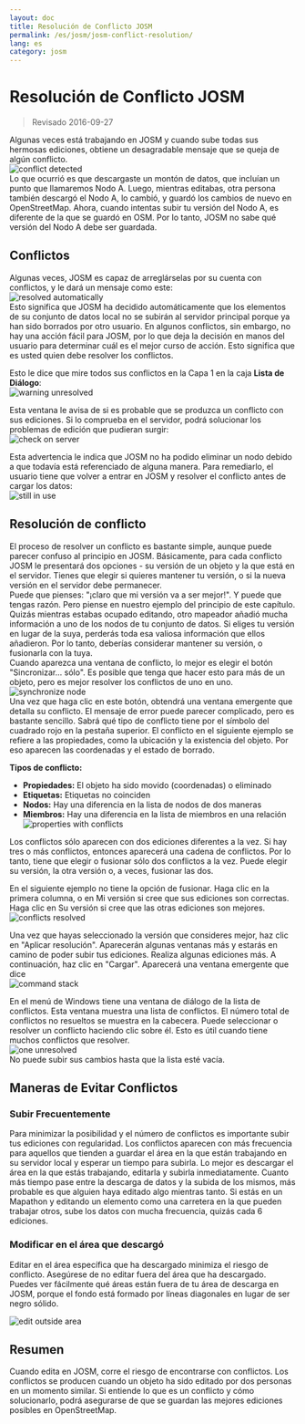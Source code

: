 ```yaml
---
layout: doc
title: Resolución de Conflicto JOSM
permalink: /es/josm/josm-conflict-resolution/
lang: es
category: josm
---
```


Resolución de Conflicto JOSM
====================

> Revisado 2016-09-27  

Algunas veces está trabajando en JOSM y cuando sube todas sus hermosas ediciones, obtiene un desagradable mensaje que se queja de algún conflicto.  
![conflict detected][]  
Lo que ocurrió es que descargaste un montón de datos, que incluían un punto que llamaremos Nodo A. Luego, mientras editabas, otra persona también descargó el Nodo A, lo cambió, y guardó los cambios de nuevo en OpenStreetMap. Ahora, cuando intentas subir tu versión del Nodo A, es diferente de la que se guardó en OSM. Por lo tanto, JOSM no sabe qué versión del Nodo A debe ser guardada.  

Conflictos
----------

Algunas veces, JOSM es capaz de arreglárselas por su cuenta con conflictos, y le dará un mensaje como este:  
![resolved automatically][]  
Esto significa que JOSM ha decidido automáticamente que los elementos de su conjunto de datos local no se subirán al servidor principal porque ya han sido borrados por otro usuario. En algunos conflictos, sin embargo, no hay una acción fácil para JOSM, por lo que deja la decisión en manos del usuario para determinar cuál es el mejor curso de acción. Esto significa que es usted quien debe resolver los conflictos.  

Esto le dice que mire todos sus conflictos en la Capa 1 en la caja **Lista de Diálogo**:  
![warning unresolved][]  

Esta ventana le avisa de si es probable que se produzca un conflicto con sus ediciones. Si lo comprueba en el servidor, podrá solucionar los problemas de edición que pudieran surgir:  
![check on server][]  

Esta advertencia le indica que JOSM no ha podido eliminar un nodo debido a que todavía está referenciado de alguna manera. Para remediarlo, el usuario tiene que volver a entrar en JOSM y resolver el conflicto antes de cargar los datos:  
![still in use][]  

Resolución de conflicto
--------------------

El proceso de resolver un conflicto es bastante simple, aunque puede parecer confuso al principio en JOSM. Básicamente, para cada conflicto JOSM le presentará dos opciones - su versión de un objeto y la que está en el servidor. Tienes que elegir si quieres mantener tu versión, o si la nueva versión en el servidor debe permanecer.  
Puede que pienses: "¡claro que mi versión va a ser mejor!". Y puede que tengas razón. Pero piense en nuestro ejemplo del principio de este capítulo. Quizás mientras estabas ocupado editando, otro mapeador añadió mucha información a uno de los nodos de tu conjunto de datos. Si eliges tu versión en lugar de la suya, perderás toda esa valiosa información que ellos añadieron. Por lo tanto, deberías considerar mantener su versión, o fusionarla con la tuya.  
Cuando aparezca una ventana de conflicto, lo mejor es elegir el botón "Sincronizar... sólo". Es posible que tenga que hacer esto para más de un objeto, pero es mejor resolver los conflictos de uno en uno.  
![synchronize node][]  
Una vez que haga clic en este botón, obtendrá una ventana emergente que detalla su conflicto. El mensaje de error puede parecer complicado, pero es bastante sencillo. Sabrá qué tipo de conflicto tiene por el símbolo del cuadrado rojo en la pestaña superior. El conflicto en el siguiente ejemplo se refiere a las propiedades, como la ubicación y la existencia del objeto. Por eso aparecen las coordenadas y el estado de borrado.  

**Tipos de conflicto:**

- **Propiedades:**  El objeto ha sido movido (coordenadas) o eliminado  
- **Etiquetas:**  Etiquetas no coinciden  
- **Nodos:**  Hay una diferencia en la lista de nodos de dos maneras  
- **Miembros:**  Hay una diferencia en la lista de miembros en una relación  
![properties with conflicts][]  

Los conflictos sólo aparecen con dos ediciones diferentes a la vez. Si hay tres o más conflictos, entonces aparecerá una cadena de conflictos. Por lo tanto, tiene que elegir o fusionar sólo dos conflictos a la vez. Puede elegir su versión, la otra versión o, a veces, fusionar las dos.  

En el siguiente ejemplo no tiene la opción de fusionar. Haga clic en la primera columna, o en Mi versión si cree que sus ediciones son correctas. Haga clic en Su versión si cree que las otras ediciones son mejores.  
![conflicts resolved][]  

Una vez que hayas seleccionado la versión que consideres mejor, haz clic en "Aplicar resolución". Aparecerán algunas ventanas más y estarás en camino de poder subir tus ediciones. Realiza algunas ediciones más. A continuación, haz clic en "Cargar". Aparecerá una ventana emergente que dice  
![command stack][]  

En el menú de Windows tiene una ventana de diálogo de la lista de conflictos. Esta ventana muestra una lista de conflictos. El número total de conflictos no resueltos se muestra en la cabecera. Puede seleccionar o resolver un conflicto haciendo clic sobre él. Esto es útil cuando tiene muchos conflictos que resolver.  
![one unresolved][]  
No puede subir sus cambios hasta que la lista esté vacía.  

Maneras de Evitar Conflictos
------------------------

### Subir Frecuentemente

Para minimizar la posibilidad y el número de conflictos es importante subir tus ediciones con regularidad. Los conflictos aparecen con más frecuencia para aquellos que tienden a guardar el área en la que están trabajando en su servidor local y esperar un tiempo para subirla. Lo mejor es descargar el área en la que estás trabajando, editarla y subirla inmediatamente. Cuanto más tiempo pase entre la descarga de datos y la subida de los mismos, más probable es que alguien haya editado algo mientras tanto. Si estás en un Mapathon y editando un elemento como una carretera en la que pueden trabajar otros, sube los datos con mucha frecuencia, quizás cada 6 ediciones.  

### Modificar en el área que descargó

Editar en el área específica que ha descargado minimiza el riesgo de conflicto. Asegúrese de no editar fuera del área que ha descargado. Puedes ver fácilmente qué áreas están fuera de tu área de descarga en JOSM, porque el fondo está formado por líneas diagonales en lugar de ser negro sólido.  

![edit outside area][]  

Resumen
--------
Cuando edita en JOSM, corre el riesgo de encontrarse con conflictos. Los conflictos se producen cuando un objeto ha sido editado por dos personas en un momento similar. Si entiende lo que es un conflicto y cómo solucionarlo, podrá asegurarse de que se guardan las mejores ediciones posibles en OpenStreetMap.  


<!-- More stuff, could go into an additional chapter - DO NOT TRANSLATE
## Apéndice. Más conflictos específicos

### Conflictos de Etiqueta

Si las etiquetas de una versión de los objetos son diferentes de las etiquetas de
otra versión, el cuadro de diálogo de Conflicto muestra una ![]({{site.baseurl}}/images/intermediate/en_conflict_resolution_image08.png)en
la pestaña Etiquetas. Clic en la pestaña muestra el cuadro de diálogo para resolver las mismas
conflictos.

Hay tres tablas mostradas en este cuadro de diálogo, de izquierda a derecha:

1.  Mi versión: muestra las etiquetas de la versión del primer objeto participando
    en este conflicto. Estas son usualmente las etiquetas del objeto 
    en su conjunto de datos local.
2. Versión fusionada: muestra las etiquetas fusionadas. Esta tabla está inicialmente
    vacío. Cuantos más conflictos de etiquetas resuelva, los valores de las etiquetas 
    será mostrado en esta tabla.
3. La versión de ellos: muestra las etiquetas de la segunda versión del objeto
    participando en este conflicto. Estas son usualmente las etiquetas de 
    versión del objeto actualmente guardado en el servidor.

En el ejemplo siguiente, ambas versiones tienen una etiqueta "nombre". Los valores de la etiqueta
dos versiones del objeto son diferentes, sin embargo, y JOSM por lo tanto muestra
la fila con fondo rojo. El valor de la primera versión es
"Escuela Secundaria", la versión opuesta tiene un valor "Escuela
Primaria". Ahora tiene que decidir cuál de estos valores quiere mantener
y cual desea descartar.

![]({{site.baseurl}}/images/intermediate/en_conflict_resolution_image07.png)

Haga clic en el valor que desea conservar, en el ejemplo por ejemplo en el
a la izquierda. Si hace doble clic en el valor o hace clic en
![]({{site.baseurl}}/images/intermediate/en_conflict_resolution_image21.png), decides si mantener el valor y descartar el
valor opuesto. La tabla del centro muestra ahora el valor a mantener
y el color de fondo se vuelve verde.

![]({{site.baseurl}}/images/intermediate/en_conflict_resolution_image10.png)

Cuando el botón Aplicar Solución está activado, puede aplicar su decisión.
Se aplicarán los valores elegidos y se cerrará el diálogo.

![]({{site.baseurl}}/images/intermediate/en_conflict_resolution_image03.png)

## Resolver las diferencias en la lista de nodos de dos versiones de un camino

Si ve el símbolo ![]({{site.baseurl}}/images/intermediate/en_conflict_resolution_image08.png) en la pestaña Nodos entonces
tiene que resolver diferencias en la lista de
[nodos](http://josm.openstreetmap.de/wiki/Help/Concepts/Object)de dos
[vías](http://josm.openstreetmap.de/wiki/Help/Concepts/Object). Allí
son tres columnas en el panel respectivo (véase la captura de pantalla siguiente):

1. la tabla de la izquierda muestra la lista de nodos del local
    versión de objeto
2. la tabla de la derecha muestra la lista de nodos del servidor
    versión de objeto
3. la tabla del centro muestra la lista de nodos de las vías fusionadas

Inicialmente, la tabla central está vacía. Ahora debe decidir qué nodos
para mantener del conjunto de datos local (la tabla más a la izquierda) y cuál del
conjunto de datos del servidor (la tabla más a la derecha).

![]({{site.baseurl}}/images/intermediate/en_conflict_resolution_image24.png)

### El flujo de trabajo estándar

El flujo de trabajo estándar para resolver conflictos en las listas de nodos de dos
[objeto
versiones](http://josm.openstreetmap.de/wiki/Help/Concepts/Object)consiste
de tres pasos:

1. Elige los nodos de cualquiera de las dos versiones del objeto y reordena el nodo resultante
    listar si es necesario
2. Congele la lista de nodos fusionados resultante haciendo clic en el botón
    ![]({{site.baseurl}}/images/intermediate/en_conflict_resolution_image16.png). Cuando se congela la lista de nodos fusionados se
    indica a JOSM que todos los conflictos de la lista de nodos están resueltos.
3. Aplicar la resolución

### Un flujo de trabajo simple: Mantenga la lista de nodos de su versión local del objeto

El siguiente ejemplo muestra el flujo de trabajo cuando se decide mantener todos los nodos en el mismo orden de la versión local del objeto.

- En primer lugar, seleccione todos los elementos de la tabla de la izquierda (con el ratón o 
    pulsando Ctrl-A en la tabla) (véase la siguiente captura de pantalla):

    ![]({{site.baseurl}}/images/intermediate/en_conflict_resolution_image04.png)

- Luego, clic 
    ![]({{site.baseurl}}/images/intermediate/en_conflict_resolution_image19.png)
    para copiar los nodos seleccionados en la tabla central con los nodos fusionados:

    ![]({{site.baseurl}}/images/intermediate/en_conflict_resolution_image01.png)

- Finalmente, clic
    ![]({{site.baseurl}}/images/intermediate/en_conflict_resolution_image16.png)
    para congelar la lista de nodos fusionados resultante:

    ![]({{site.baseurl}}/images/intermediate/en_conflict_resolution_image20.png)

    El símbolo en la pestaña de nodos ahora cambió a 
    ![]({{site.baseurl}}/images/intermediate/en_conflict_resolution_image00.png)
    y puede aplicar las decisiones de fusión.

### Soporte para comparar listas de nodos

Puede ser difícil encontrar las diferencias entre la lista de nodos de dos versiones de objetos, en particular para las vías con muchos nodos.

El Diálogo de Conflicto le ayuda a encontrar las diferencias. Puede comparar dos de las listas de nodos mostradas ("mi" lista de nodos, la lista de nodos fusionados y "su" lista de nodos) y puede representar las diferencias entre ellas con colores de fondo específicos.

En el siguiente cuadro combinado puede seleccionar qué par de listas de nodos desea comparar:

![]({{site.baseurl}}/images/intermediate/en_conflict_resolution_image15.png)

1. Mi con Su de ellos: compara la tabla más a la izquierda con la tabla más a la derecha
    en el Diálogo de Conflicto
2. Mi con Fusionado: compara la tabla más a la izquierda con la tabla del medio en
    el Diálogo de Conflicto
3. Su de ellos con Fusionar: compara la tabla del medio con la tabla de la derecha
    en el Diálogo de Conflicto

Dependiendo de la posición de un nodo en la lista, diferentes fondos
colores son usados:

1. El nodo sólo está en esta lista. No está presente en la lista opuesta:
    ![]({{site.baseurl}}/images/intermediate/en_conflict_resolution_image13.png)
2. El nodo está en ambas listas, pero en posiciones diferentes:
    ![]({{site.baseurl}}/images/intermediate/en_conflict_resolution_image02.png)
3. El fondo blanco significa que un nodo está en ambas listas al mismo tiempo
    posición.

    ![]({{site.baseurl}}/images/intermediate/en_conflict_resolution_image17.png)

-->

[conflict detected]: /images/josm/conflict-detected.png
[resolved automatically]: /images/josm/resolved-automatically.png
[warning unresolved]: /images/josm/warning-unresolved.png
[check on server]: /images/josm/check-on-server.png
[still in use]: /images/josm/still-in-use.png
[synchronize node]: /images/josm/synchronize-node.png
[properties with conflicts]: /images/josm/properties-with-conflicts.png
[conflicts resolved]: /images/josm/conflicts-resolved.png
[synchronize node]: /images/josm/synchronize-node.png
[command stack]: /images/josm/command-stack.png
[one unresolved]: /images/josm/one-unresolved.png
[edit outside area]: /images/josm/edit-outside-area.png